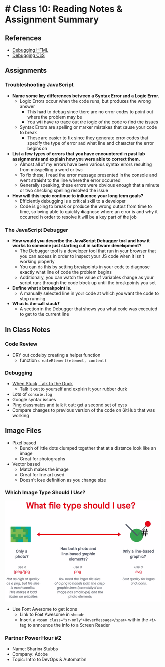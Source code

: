 # # Class 10: Reading Notes & Assignment Summary

## References

* [Debugging HTML](https://developer.mozilla.org/en-US/docs/Learn/HTML/Introduction_to_HTML/Debugging_HTML)
* [Debugging CSS](https://developer.mozilla.org/en-US/docs/Learn/CSS/Building_blocks/Debugging_CSS)

## Assignments

### Troubleshooting JavaScript

* **Name some key differences between a Syntax Error and a Logic Error.**
  * Logic Errors occur when the code runs, but produces the wrong answer
    * This hard to debug since there are no error codes to point out where the problem may be
    * You will have to trace out the logic of the code to find the issues
  * Syntax Errors are spelling or marker mistakes that cause your code to break
    * These are easier to fix since they generate error codes that specify the type of error and what line and character the error begins on
* **List a few types of errors that you have encountered in past lab assignments and explain how you were able to correct them.**
  * Almost all of my errors have been various syntax errors resulting from misspelling a word or two
  * To fix these, I read the error message presented in the console and went straight to the line where the error occurred
  * Generally speaking, these errors were obvious enough that a minute or two checking spelling resolved the issue
* **How will this topic continue to influence your long term goals?**
  * Efficiently debugging is a critical skill to a developer
  * Code is going to break or produce the wrong output from time to time, so being able to quickly diagnose where an error is and why it occurred in order to resolve it will be a key part of the job

### The JavaScript Debugger

* **How would you describe the JavaScript Debugger tool and how it works to someone just starting out in software development?**
  * The Debugger tool is a developer tool that run in your browser that you can access in order to inspect your JS code when it isn't working properly
  * You can do this by setting breakpoints in your code to diagnose exactly what line of code the problem begins
  * Additionally, you can watch the value of variables change as your script runs through the code block up until the breakpoints you set
* **Define what a breakpoint is.**
  * A manually selected line in your code at which you want the code to stop running
* **What is the call stack?**
  * A section in the Debugger that shows you what code was executed to get to the current line

## In Class Notes

### Code Review

* DRY out code by creating a helper function
  * function `createElement(element, content)`


### Debugging

* [When Stuck, Talk to the Duck](https://www.mindovermachines.com/when-you-get-stuck-talk-to-the-duck/)
  * Talk it out to yourself and explain it your rubber duck
* Lots of `console.log`
* Google syntax issues
* Ping classmates and talk it out; get a second set of eyes
* Compare changes to previous version of the code on GitHub that was working

## Image Files

* Pixel based
  * Bunch of little dots clumped together that at a distance look like an image
  * Great for photographs
* Vector based
  * Match makes the image
  * Great for line art used
  * Doesn't lose definition as you change size

### Which Image Type Should I Use?

![Image Selection](201/images/image-type-selection.png)

* Use Font Awesome to get icons
  * Link to Font Awesome in `<head>`
  * Insert a `<span class="sr-only">HoverMessage</span>` within the `<i>` tag to announce the info to a Screen Reader

### Partner Power Hour #2

* Name: Sharina Stubbs
* Company: Adobe
* Topic: Intro to DevOps & Automation
